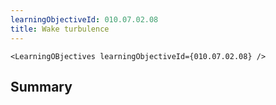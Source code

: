 ```yaml
---
learningObjectiveId: 010.07.02.08
title: Wake turbulence
---
```


```tsx eval
<LearningOBjectives learningObjectiveId={010.07.02.08} />
```

## Summary
